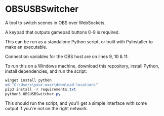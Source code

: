# OBSUSBSwitcher

A tool to switch scenes in OBS over WebSockets.

A keypad that outputs gamepad buttons 0-9 is required.

This can be run as a standalone Python script, or built with PyInstaller to make an executable.

Connection variables for the OBS host are on lines 9, 10 & 11.

To run this on a Windows machine, download this repository, install Python, install dependencies, and run the script:

```powershell
winget install python
cd "C:\Users\your-user\download-location\"
pip3 install -r requirements.txt
python3 OBSUSBSwitcher.py
```

This should run the script, and you'll get a simple interface with some output if you're not on the right network.

